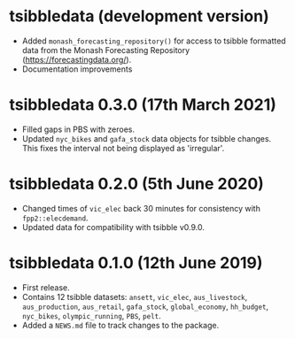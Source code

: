 # tsibbledata (development version)

* Added `monash_forecasting_repository()` for access to tsibble formatted data
  from the Monash Forecasting Repository (https://forecastingdata.org/).
* Documentation improvements

# tsibbledata 0.3.0 (17th March 2021)

* Filled gaps in PBS with zeroes.
* Updated `nyc_bikes` and `gafa_stock` data objects for tsibble changes. This
  fixes the interval not being displayed as 'irregular'.

# tsibbledata 0.2.0 (5th June 2020)

* Changed times of `vic_elec` back 30 minutes for consistency with `fpp2::elecdemand`.
* Updated data for compatibility with tsibble v0.9.0.

# tsibbledata 0.1.0 (12th June 2019)

* First release.
* Contains 12 tsibble datasets: `ansett`, `vic_elec`, `aus_livestock`, `aus_production`, `aus_retail`, `gafa_stock`, `global_economy`, `hh_budget`, `nyc_bikes`, `olympic_running`, `PBS`, `pelt`.
* Added a `NEWS.md` file to track changes to the package.
